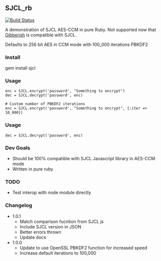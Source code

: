 ## SJCL_rb
[![Build Status](https://secure.travis-ci.org/mdp/sjcl_rb.png)](http://travis-ci.org/mdp/sjcl_rb)

A demonstration of SJCL AES-CCM in pure Ruby. Not supported now that [Gibberish](https://github.com/mdp/gibberish) is compatible with SJCL.

Defaults to 256 bit AES in CCM mode with 100_000 iterations PBKDF2

### Install

gem install sjcl

### Usage

    enc = SJCL.encrypt('password', "Something to encrypt")
    dec = SJCL.decrypt('password', enc)

    # Custom number of PBKDF2 iterations
    enc = SJCL.encrypt('password', "Something to encrypt", {:iter => 10_000})

### Usage

    dec = SJCL.decrypt('password', enc)

### Dev Goals

- Should be 100% compatible with SJCL Javascript library in AES-CCM mode
- Written in pure ruby

### TODO

- Test interop with node module directly

### Changelog

- 1.0.1
  - Match comparison fucntion from SJCL js
  - Include SJCL version in JSON
  - Better errors thrown
  - Update docs
- 1.0.0
  - Update to use OpenSSL PBKDF2 function for increased speed
  - Increase default iterations to 100,000

